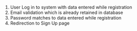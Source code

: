  1. User Log in to system with data entered while registration
 2. Email validation which is already retained in database
 3. Password matches to data entered while registration
 4. Redirection to Sign Up page 
